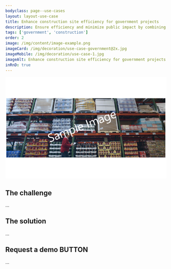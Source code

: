 ```yaml
---
bodyclass: page--use-cases
layout: layout-use-case
title: Enhance construction site efficiency for government projects
description: Ensure efficiency and minimize public impact by combining automated satellite photo analysis of construction sites to monitor job progress.
tags: ['government', 'construction']
order: 2
image: /img/content/image-example.png
imageCard: /img/decoration/use-case-government@2x.jpg
imageMobile: /img/decoration/use-case-1.jpg
imageAlt: Enhance construction site efficiency for government projects
inRnD: true
---
```

![Enhance construction site efficiency for government projects](/img/sample-usecase.png)

## The challenge

...

## The solution

...


## Request a demo BUTTON

...
